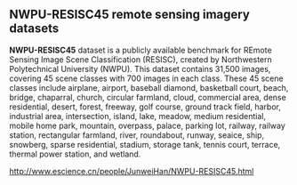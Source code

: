 ## NWPU-RESISC45 remote sensing imagery datasets


**NWPU-RESISC45** dataset is a publicly available benchmark for REmote Sensing Image Scene Classification (RESISC), created by Northwestern Polytechnical University (NWPU). This dataset contains 31,500 images, covering 45 scene classes with 700 images in each class. These 45 scene classes include airplane, airport, baseball diamond, basketball court, beach, bridge, chaparral, church, circular farmland, cloud, commercial area, dense residential, desert, forest, freeway, golf course, ground track field, harbor, industrial area, intersection, island, lake, meadow, medium residential, mobile home park, mountain, overpass, palace, parking lot, railway, railway station, rectangular farmland, river, roundabout, runway, seaice, ship, snowberg, sparse residential, stadium, storage tank, tennis court, terrace, thermal power station, and wetland.

<http://www.escience.cn/people/JunweiHan/NWPU-RESISC45.html>
